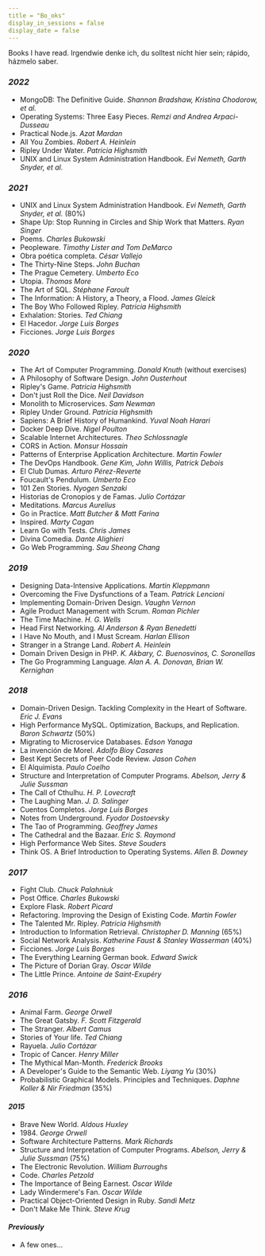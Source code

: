 ```yaml
---
title = "Bo_oks"
display_in_sessions = false
display_date = false
---
```


Books I have read. Irgendwie denke ich, du solltest nicht hier sein; rápido, házmelo saber.

### *2022*

- MongoDB: The Definitive Guide. *Shannon Bradshaw, Kristina Chodorow, et al.*
- Operating Systems: Three Easy Pieces. *Remzi and Andrea Arpaci-Dusseau*
- Practical Node.js. *Azat Mardan*
- All You Zombies. *Robert A. Heinlein*
- Ripley Under Water. *Patricia Highsmith*
- UNIX and Linux System Administration Handbook. *Evi Nemeth, Garth Snyder, et al.*

### *2021*
- UNIX and Linux System Administration Handbook. *Evi Nemeth, Garth Snyder, et al.* (80%)
- Shape Up: Stop Running in Circles and Ship Work that Matters. *Ryan Singer*
- Poems. *Charles Bukowski*
- Peopleware. *Timothy Lister and Tom DeMarco*
- Obra poética completa. *César Vallejo*
- The Thirty-Nine Steps. *John Buchan*
- The Prague Cemetery. *Umberto Eco*
- Utopia. *Thomas More*
- The Art of SQL. *Stéphane Faroult*
- The Information: A History, a Theory, a Flood. *James Gleick*
- The Boy Who Followed Ripley. *Patricia Highsmith*
- Exhalation: Stories. *Ted Chiang*
- El Hacedor. *Jorge Luis Borges*
- Ficciones. *Jorge Luis Borges*

### *2020*
- The Art of Computer Programming. *Donald Knuth* (without exercises)
- A Philosophy of Software Design. *John Ousterhout*
- Ripley's Game. *Patricia Highsmith*
- Don't just Roll the Dice. *Neil Davidson*
- Monolith to Microservices. *Sam Newman*
- Ripley Under Ground. *Patricia Highsmith*
- Sapiens: A Brief History of Humankind. *Yuval Noah Harari*
- Docker Deep Dive. *Nigel Poulton*
- Scalable Internet Architectures. *Theo Schlossnagle*
- CORS in Action. *Monsur Hossain*
- Patterns of Enterprise Application Architecture. *Martin Fowler*
- The DevOps Handbook. *Gene Kim, John Willis, Patrick Debois*
- El Club Dumas. *Arturo Pérez-Reverte*
- Foucault's Pendulum. *Umberto Eco*
- 101 Zen Stories. *Nyogen Senzaki*
- Historias de Cronopios y de Famas. *Julio Cortázar*
- Meditations. *Marcus Aurelius*
- Go in Practice. *Matt Butcher & Matt Farina*
- Inspired. *Marty Cagan*
- Learn Go with Tests. *Chris James*
- Divina Comedia. *Dante Alighieri*
- Go Web Programming. *Sau Sheong Chang*

### *2019*

- Designing Data-Intensive Applications. *Martin Kleppmann*
- Overcoming the Five Dysfunctions of a Team. *Patrick Lencioni*
- Implementing Domain-Driven Design. *Vaughn Vernon*
- Agile Product Management with Scrum. *Roman Pichler*
- The Time Machine. *H. G. Wells*
- Head First Networking. *Al Anderson & Ryan Benedetti*
- I Have No Mouth, and I Must Scream. *Harlan Ellison*
- Stranger in a Strange Land. *Robert A. Heinlein*
- Domain Driven Design in PHP. *K. Akbary, C. Buenosvinos, C. Soronellas*
- The Go Programming Language. *Alan A. A. Donovan, Brian W. Kernighan*

### *2018*

- Domain-Driven Design. Tackling Complexity in the Heart of Software. *Eric J. Evans*
- High Performance MySQL. Optimization, Backups, and Replication. *Baron Schwartz* (50%)
- Migrating to Microservice Databases. *Edson Yanaga*
- La invención de Morel. *Adolfo Bioy Casares*
- Best Kept Secrets of Peer Code Review. *Jason Cohen*
- El Alquimista. *Paulo Coelho*
- Structure and Interpretation of Computer Programs. *Abelson, Jerry & Julie Sussman*
- The Call of Cthulhu. *H. P. Lovecraft*
- The Laughing Man. *J. D. Salinger*
- Cuentos Completos. *Jorge Luis Borges*
- Notes from Underground. *Fyodor Dostoevsky*
- The Tao of Programming. *Geoffrey James*
- The Cathedral and the Bazaar. *Eric S. Raymond*
- High Performance Web Sites. *Steve Souders*
- Think OS. A Brief Introduction to Operating Systems. *Allen B. Downey*

### *2017*

- Fight Club. *Chuck Palahniuk*
- Post Office. *Charles Bukowski*
- Explore Flask. *Robert Picard*
- Refactoring. Improving the Design of Existing Code. *Martin Fowler*
- The Talented Mr. Ripley. *Patricia Highsmith*
- Introduction to Information Retrieval. *Christopher D. Manning* (65%)
- Social Network Analysis. *Katherine Faust & Stanley Wasserman* (40%)
- Ficciones. *Jorge Luis Borges*
- The Everything Learning German book. *Edward Swick*
- The Picture of Dorian Gray. *Oscar Wilde*
- The Little Prince. *Antoine de Saint-Exupéry*

### *2016*

- Animal Farm. *George Orwell*
- The Great Gatsby. *F. Scott Fitzgerald*
- The Stranger. *Albert Camus*
- Stories of Your life. *Ted Chiang*
- Rayuela. *Julio Cortázar*
- Tropic of Cancer. *Henry Miller*
- The Mythical Man-Month. *Frederick Brooks*
- A Developer's Guide to the Semantic Web. *Liyang Yu* (30%)
- Probabilistic Graphical Models. Principles and Techniques. *Daphne Koller & Nir Friedman* (35%)

#### *2015*

- Brave New World. *Aldous Huxley*
- 1984\. *George Orwell*
- Software Architecture Patterns. *Mark Richards*
- Structure and Interpretation of Computer Programs. *Abelson, Jerry & Julie Sussman* (75%)
- The Electronic Revolution. *William Burroughs*
- Code. *Charles Petzold*
- The Importance of Being Earnest. *Oscar Wilde*
- Lady Windermere's Fan. *Oscar Wilde*
- Practical Object-Oriented Design in Ruby. *Sandi Metz*
- Don't Make Me Think. *Steve Krug*

#### *Previously*

- A few ones...
